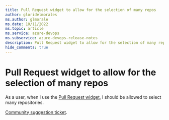 ```yaml
---
title: Pull Request widget to allow for the selection of many repos
author: gloridelmorales
ms.author: glmorale
ms.date: 10/11/2022
ms.topic: article
ms.service: azure-devops
ms.subservice: azure-devops-release-notes
description: Pull Request widget to allow for the selection of many repos
hide_comments: true
---
```


# Pull Request widget to allow for the selection of many repos

As a user, when I use the [Pull Request widget](/azure/devops/report/dashboards/widget-catalog?view=azure-devops#pull-request), I should be allowed to select many repositories. 

[Community suggestion ticket](https://developercommunity.visualstudio.com/t/allow-multiple-repository-selection-in-pull-reques/982784).